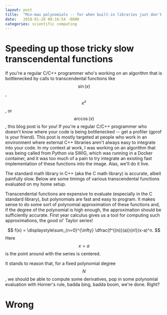 ```yaml
---
layout: post
title:  "Min-max polynomials -- for when built-in libraries just don't cut it"
date:   2018-01-28 00:16:54 -0800
categories: scientific computing
---
```


# Speeding up those tricky slow transcendental functions
If you're a regular C/C++ programmer who's working on an algorithm that is bottlenecked by calls to transcendental functions like $$\sin(x)$$, $$e^{x}$$, or $$\arccos(x)$$, this blog post is for you! If you're a regular C/C++ programmer who doesn't know where your code is being bottlenecked -- get a profiler (gprof is your friend). This post is mostly targeted at people who work in an environment where external C++ libraries aren't always easy to integrate into your code. In my context at work, I was working on an algorithm that was being called from Python via SWIG, which was running in a Docker container, and it was too much of a pain to try integrate an existing fast implementation of these functions into the image. Alas, we'll do it live.

The standard math library in C++ (aka the C math library) is accurate, albeit painfully slow. Below are some timings of various transcendental functions evaluated on my home setup. 

 

Transcendental functions are expensive to evaluate (especially in the C standard library), but polynomials are fast and easy to program. It makes sense to do some sort of polynomial approximation of these functions and, if the degree of the polynomial is high enough, the approximation should be sufficiently accurate. First year calculus gives us a tool for computing such approximations, the good ol' Taylor series!

$$
f(x) = \displaystyle\sum_{n=0}^{\infty} \dfrac{f^{(n)}(a)}{n!}(x-a)^n.
$$
Here $$x=a$$ is the point around with the series is centered. 

It stands to reason that, for a fixed polynomial degree $$N$$, we should be able to compute some derivatives, pop in some polynomial evaluation with Horner's rule, badda bing, badda boom, we're done. Right?

# Wrong

